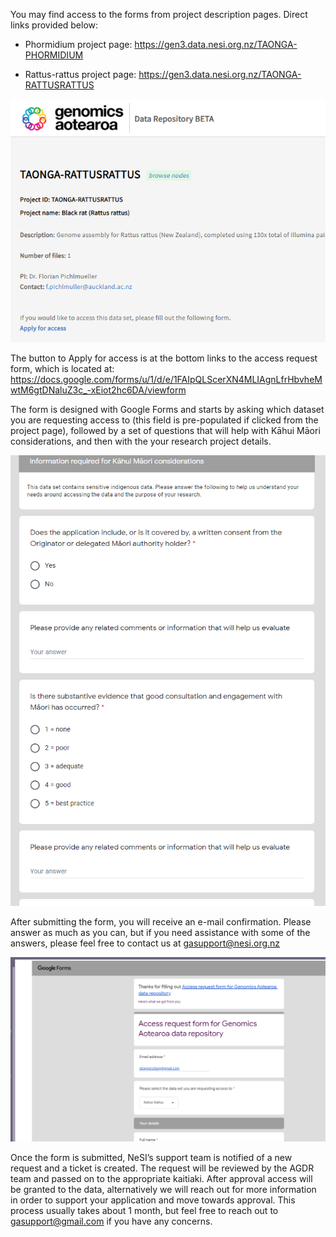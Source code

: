 ---
---

You may find access to the forms from project description pages. Direct links provided below:

- Phormidium project page: https://gen3.data.nesi.org.nz/TAONGA-PHORMIDIUM

- Rattus-rattus project page: https://gen3.data.nesi.org.nz/TAONGA-RATTUSRATTUS

![Alt text](../assets/images/request1.png)

The button to Apply for access is at the bottom links to the access request form, which is located at: https://docs.google.com/forms/u/1/d/e/1FAIpQLScerXN4MLIAgnLfrHbvheMwtM6gtDNaluZ3c_-xEiot2hc6DA/viewform

The form is designed with Google Forms and starts by asking which dataset you are requesting access to (this field is pre-populated if clicked from the project page), followed by a set of questions that will help with Kāhui Māori considerations, and then with the your research project details.

![Alt text](../assets/images/request2.png)

After submitting the form, you will receive an e-mail confirmation. Please answer as much as you can, but if you need assistance with some of the answers, please feel free to contact us at gasupport@nesi.org.nz

![Alt text](../assets/images/request3.png)

Once the form is submitted, NeSI’s support team is notified of a new request and a ticket is created. The request will be reviewed by the AGDR team and passed on to the appropriate kaitiaki. After approval access will be granted to the data, alternatively we will reach out for more information in order to support your application and move towards approval. This process usually takes about 1 month, but feel free to reach out to gasupport@gmail.com if you have any concerns.
